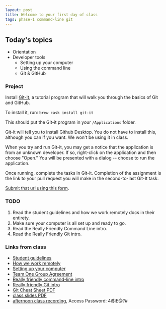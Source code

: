```yaml
---
layout: post
title: Welcome to your first day of class
tags: phase-1 command-line git
---
```


## Today's topics

- Orientation
- Developer tools
  - Setting up your computer
  - Using the command line
  - Git & GitHub

### Project

Install [Git-It](https://github.com/jlord/git-it-electron), a tutorial program that will walk you through the basics of Git and GitHub.

To install it, run:
`brew cask install git-it`

This should put the Git-it program in your `/Applications` folder.

Git-it will tell you to install Github Desktop. You do not have to install this, although you can if you want. We won't be using it in class.

When you try and run Git-it, you may get a notice that the application is from an unknown developer. If so, right-click on the application and then choose "Open." You will be presented with a dialog -- choose to run the application.

Once running, complete the tasks in Git-it. Completion of the assignment is the link to your pull request you will make in the second-to-last Git-It task.

[Submit that url using this form](https://forms.gle/hKL37abHZ7TEoyWT6).

### TODO

1. Read the student guidelines and how we work remotely docs in their entirety.
2. Make sure your computer is all set up and ready to go.
3. Read the Really Friendly Command Line intro.
4. Read the Really Friendly Git intro.

### Links from class

* [Student guidelines](https://drive.google.com/open?id=17j7lH4BTArHwF9TMN9bzDO05REuXflpYCa8JnV1KDLI&authuser=1)
* [How we work remotely](https://docs.google.com/document/d/1l2RYOM-fdJCgd7nWbXp2k_t6xNDNRVZDlqEfn83TACg/edit?usp=sharing)
* [Setting up your computer](https://drive.google.com/open?id=1ibV4dA4ciQsxn9MT7TV4-e_KgzUQwCQ7O1zEVfxy_28&authuser=1)
* [Team One Group Agreement](https://docs.google.com/document/d/1dBb-LePiuM2rV7SJJB42f7W9wdv86ic5uq2Rjsu_mP8/edit?usp=sharing)
* [Really friendly command-line intro](https://drive.google.com/open?id=1E4ALJrjclTYE4C6lwIV517-SOXiZ-Dqb)
* [Really friendly Git intro](https://drive.google.com/open?id=125rubyTQpBwmpi6I_UzUWfT1aXeHmy5n)
* [Git Cheat Sheet PDF](https://github.github.com/training-kit/downloads/github-git-cheat-sheet.pdf)
* [class slides PDF](https://drive.google.com/file/d/1lwNtUTnNRvwx6mednOf2m95bZwpiV13g/view?usp=sharing)
* [afternoon class recording](https://zoom.us/rec/share/69BpbJKh6kRIXqfqymzwapQtDo24eaa80Sgd-qdfy09kau4RAHyp6skdTNsxT430), Access Password: 4i$iE@?#
